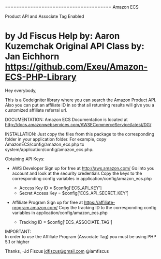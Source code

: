 ======================================
Amazon ECS

Product API and Associate Tag Enabled

by Jd Fiscus
Help by: Aaron Kuzemchak
Original API Class by: Jan Eichhorn
                       https://github.com/Exeu/Amazon-ECS-PHP-Library
======================================

Hey everybody,

This is a Codeigniter library where you can search the Amazon Product API.
Also you can put an affiliate ID in so that all returning results will give
you a customized affiliate referral url.

DOCUMENTATION:
Amazon ECS Documentation is located at http://docs.amazonwebservices.com/AWSECommerceService/latest/DG/

INSTALLATION:
Just copy the files from this package to the corresponding folder in your 
application folder.  For example, copy AmazonECS/config/amazon_ecs.php to 
system/application/config/amazon_ecs.php. 

Obtaining API Keys:
- AWS Developer
Sign up for free at http://aws.amazon.com/
Go into you account and look at the security credentials
Copy the keys to the corresponding config variables in application/config/amazon_ecs.php
 	- Access Key ID = $config['ECS_API_KEY']
	- Secret Access Key = $config['ECS_API_SECRET_KEY']
	
- Affiliate Program
Sign up for free at https://affiliate-program.amazon.com/
Copy the tracking ID to the corresponding config variables in application/config/amazon_ecs.php
	- Tracking ID = $config['ECS_ASSOCIATE_TAG']


IMPORTANT:   
In order to use the Affiliate Program (Associate Tag) you must be using PHP 5.1 or higher


Thanks,
-Jd Fiscus
 jdfiscus@gmail.com
 @iamfiscus
